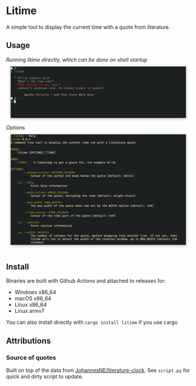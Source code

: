 # Litime

A simple tool to display the current time with a quote from literature.

## Usage

_Running litime directly, which can be done on shell startup_
![quote](.example-quote.png)
_Options_
![help](.example-help.png)

## Install

Binaries are built with Github Actions and attached to releases for:
* Windows x86_64
* macOS x86_64
* Linux x86_64
* Linux armv7

You can also install directly with `cargo install litime` if you use cargo

## Attributions
### Source of quotes
Built on top of the data from
[JohannesNE/literature-clock](https://github.com/JohannesNE/literature-clock).
See `script.py` for quick and dirty script to update.

